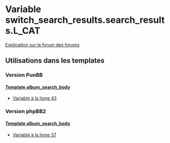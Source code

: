 # Variable switch_search_results.search_results.L_CAT
[Explication sur le forum des forums](http://forum.forumactif.com/t294113-listing-des-variables#switch_search_results.search_results.L_CAT)

## Utilisations dans les templates

### Version PunBB

#### [Template album_search_body](punbb/album_search_body.md)
* [Variable à la ligne 43](../punbb/album_search_body.tpl#L43)

### Version phpBB2

#### [Template album_search_body](subsilver/album_search_body.md)
* [Variable à la ligne 37](../subsilver/album_search_body.tpl#L37)